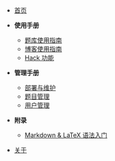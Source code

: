 - [首页](/)

- **使用手册**
  - [题库使用指南](/user/problem)
  - [博客使用指南](/user/blog)
  - [Hack 功能](/user/hack)
- **管理手册**
  - [部署与维护](/manage/deployment)
  - [题目管理](/manage/problem)
  - [用户管理](/manage/users)
- **附录**
  - [Markdown & LaTeX 语法入门](/others/markdown)
- [关于](/about)
